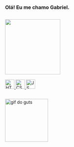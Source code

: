 ### Olá! Eu me chamo Gabriel.

##

<div style="diplay: inline_block">
   <div>
    <a href="https://github.com/gaeoDottxt" />
    <img height="180" src="https://github-readme-stats.vercel.app/api?username=gaeoDottxt&show_icons=true&theme=tokyonight" />
  </div>
  <div></br>
    <img aling="center" alt="HTML icon" height="30" widht="40" src="https://cdn.jsdelivr.net/gh/devicons/devicon/icons/html5/html5-original.svg" />
    <img aling="center" alt="CSS icon" height="30" widht="40" src="https://cdn.jsdelivr.net/gh/devicons/devicon/icons/css3/css3-original.svg" />
    <img aling="center" alt="JS icon" height="30" widht="40" src="https://cdn.jsdelivr.net/gh/devicons/devicon/icons/javascript/javascript-original.svg" />
  </div>
</div>

##

<div>
  <div style="display: inline">
    <img aling="right" alt="gif do guts" height="140" widht="150" src="https://media.tenor.com/yGuwaZs39_QAAAAd/gats.gif" />
  </div>
</div>
